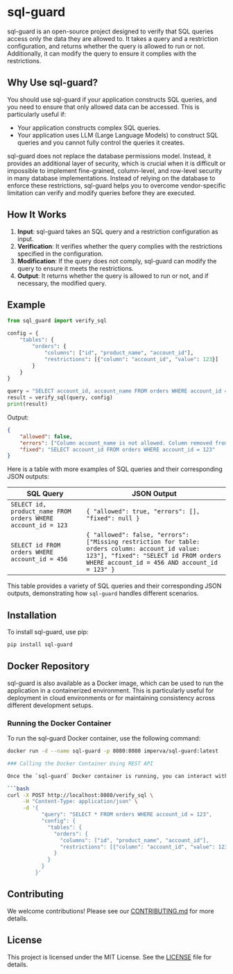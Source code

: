 # sql-guard

sql-guard is an open-source project designed to verify that SQL queries access only the data they are allowed to. It takes a query and a restriction configuration, and returns whether the query is allowed to run or not. Additionally, it can modify the query to ensure it complies with the restrictions.

## Why Use sql-guard?

You should use sql-guard if your application constructs SQL queries, and you need to ensure that only allowed data can be accessed. This is particularly useful if:
- Your application constructs complex SQL queries.
- Your application uses LLM (Large Language Models) to construct SQL queries and you cannot fully control the queries it creates.

sql-guard does not replace the database permissions model. Instead, it provides an additional layer of security, which is crucial when it is difficult or impossible to implement fine-grained, column-level, and row-level security in many database implementations. Instead of relying on the database  to enforce these restrictions, sql-guard helps you to overcome vendor-specific limitation can verify and modify queries before they are executed.

## How It Works

1. **Input**: sql-guard takes an SQL query and a restriction configuration as input.
2. **Verification**: It verifies whether the query complies with the restrictions specified in the configuration.
3. **Modification**: If the query does not comply, sql-guard can modify the query to ensure it meets the restrictions.
4. **Output**: It returns whether the query is allowed to run or not, and if necessary, the modified query.

## Example

```python
from sql_guard import verify_sql

config = {
    "tables": {
        "orders": {
            "columns": ["id", "product_name", "account_id"],
            "restrictions": [{"column": "account_id", "value": 123}]
        }
    }           
}

query = "SELECT account_id, account_name FROM orders WHERE account_id = 123"
result = verify_sql(query, config)
print(result)
```
Output:
```json
{
    "allowed": false,
    "errors": ["Column account_name is not allowed. Column removed from SELECT clause"],
    "fixed": "SELECT account_id FROM orders WHERE account_id = 123"
}
```
Here is a table with more examples of SQL queries and their corresponding JSON outputs:

| SQL Query                                                    | JSON Output                                                                                                                                                                                 |
|--------------------------------------------------------------|---------------------------------------------------------------------------------------------------------------------------------------------------------------------------------------------|
| `SELECT id, product_name FROM orders WHERE account_id = 123` | ```{ "allowed": true, "errors": [], "fixed": null } ```                                                                                                                                     |
| `SELECT id FROM orders WHERE account_id = 456`               | ```{ "allowed": false, "errors": ["Missing restriction for table: orders column: account_id value: 123"], "fixed": "SELECT id FROM orders WHERE account_id = 456 AND account_id = 123" } ``` |

This table provides a variety of SQL queries and their corresponding JSON outputs, demonstrating how `sql-guard` handles different scenarios.

## Installation
To install sql-guard, use pip:

```bash
pip install sql-guard
```

## Docker Repository

sql-guard is also available as a Docker image, which can be used to run the application in a containerized environment. This is particularly useful for deployment in cloud environments or for maintaining consistency across different development setups.

### Running the Docker Container

To run the sql-guard Docker container, use the following command:

```bash
docker run -d --name sql-guard -p 8080:8080 imperva/sql-guard:latest

### Calling the Docker Container Using REST API

Once the `sql-guard` Docker container is running, you can interact with it using its REST API. Below is an example of how to verify an SQL query using `curl`:

```bash
curl -X POST http://localhost:8080/verify_sql \
     -H "Content-Type: application/json" \
     -d '{
           "query": "SELECT * FROM orders WHERE account_id = 123",
           "config": {
             "tables": {
               "orders": {
                 "columns": ["id", "product_name", "account_id"],
                 "restrictions": [{"column": "account_id", "value": 123}]
               }
             }
           }
         }'
```

## Contributing
We welcome contributions! Please see our [CONTRIBUTING.md](CONTRIBUTING.md) for more details.

## License
This project is licensed under the MIT License. See the [LICENSE](LICENSE) file for details.
